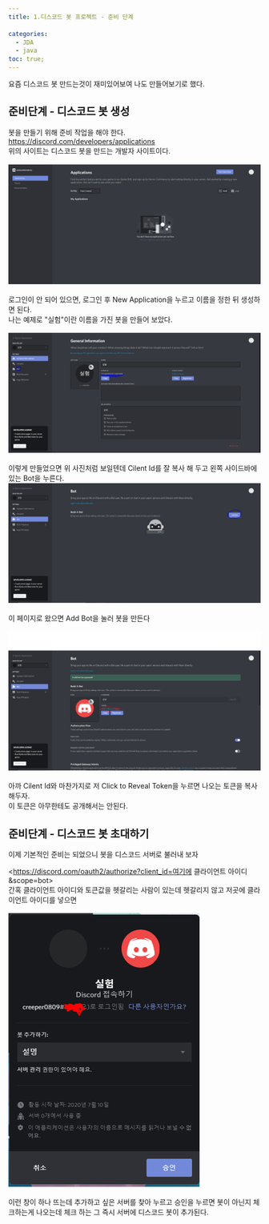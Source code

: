 ```yaml
---
title: 1.디스코드 봇 프로젝트 - 준비 단계

categories:
  - JDA
  - java
toc: true;
---
```


요즘 디스코드 봇 만드는것이 재미있어보여 나도 만들어보기로 했다.<br/>

## 준비단계 - 디스코드 봇 생성

봇을 만들기 위해 준비 작업을 해야 한다.<br/>
<https://discord.com/developers/applications><br/>
위의 사이트는 디스코드 봇을 만드는 개발자 사이트이다.<br/>
<br/>
![디스코드 개발자 사이트](/image/discordbot01-01.PNG "디스코드 개발자 사이트")<br/>
<br/>
로그인이 안 되어 있으면, 로그인 후 New Application을 누르고 이름을 정한 뒤 생성하면 된다.<br/>
나는 예제로 "실험"이란 이름을 가진 봇을 만들어 보았다.<br/>
<br/>
![디스코드 개발자 사이트](/image/discordbot01-02.PNG "디스코드 개발자 사이트")<br/> 
<br/>
이렇게 만들었으면 위 사진처럼 보일텐데 Cilent Id를 잘 복사 해 두고 왼쪽 사이드바에 있는 Bot을 누른다.
<br/>
![디스코드 개발자 사이트](/image/discordbot01-03.PNG "디스코드 개발자 사이트")<br/>
<br/>
이 페이지로 왔으면 Add Bot을 눌러 봇을 만든다<br/>
<br/>
![디스코드 개발자 사이트](/image/discordbot01-04.PNG "디스코드 개발자 사이트")<br/>
<br/>
아까 Cilent Id와 마찬가지로 저 Click to Reveal Token을 누르면 나오는 토큰을 복사 해두자.<br/>
이 토큰은 아무한테도 공개해서는 안된다.<br/>

## 준비단계 - 디스코드 봇 초대하기

이제 기본적인 준비는 되었으니 봇을 디스코드 서버로 불러내 보자

<https://discord.com/oauth2/authorize?client_id=여기에 클라이언트 아이디&scope=bot><br/>
간혹 클라이언트 아이디와 토큰값을 헷갈리는 사람이 있는데 헷갈리지 않고 저곳에 클라이언트 아이디를 넣으면 <br/>
<br/>
![디스코드 개발자 사이트](/image/discordbot01-05.PNG "디스코드 개발자 사이트")<br/>
<br/>
이런 창이 하나 뜨는데 추가하고 싶은 서버를 찾아 누르고 승인을 누르면 봇이 아닌지 체크하는게 나오는데 체크 하는 그 즉시 서버에 디스코드 봇이 추가된다.<br/>
